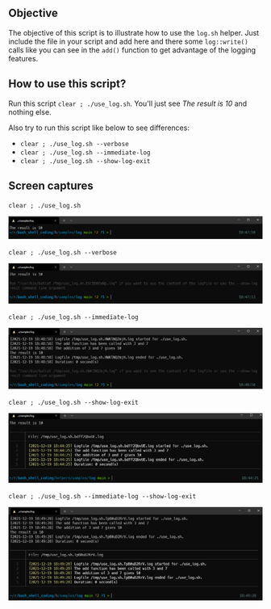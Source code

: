 ## Objective

The objective of this script is to illustrate how to use the `log.sh` helper. Just include the file in your script and add here and there some `log::write()` calls like you can see in the `add()` function to get advantage of the logging features.

## How to use this script?

Run this script `clear ; ./use_log.sh`. You'll just see *The result is 10* and nothing else.

Also try to run this script like below to see differences:

* `clear ; ./use_log.sh --verbose`
* `clear ; ./use_log.sh --immediate-log`
* `clear ; ./use_log.sh --show-log-exit`


## Screen captures

`clear ; ./use_log.sh`

![Normal execution, no logging enabled](./images/no_logging.png)

`clear ; ./use_log.sh --verbose`

![Verbose enabled](./images/verbose.png)

`clear ; ./use_log.sh --immediate-log`

![Show log entries immediately](./images/immediate_log.png)

`clear ; ./use_log.sh --show-log-exit`

![Show the log on exit](./images/show_on_exit.png)

`clear ; ./use_log.sh --immediate-log --show-log-exit`

![Immediate log and show on exit](./images/immediate_show_on_exit.png)
